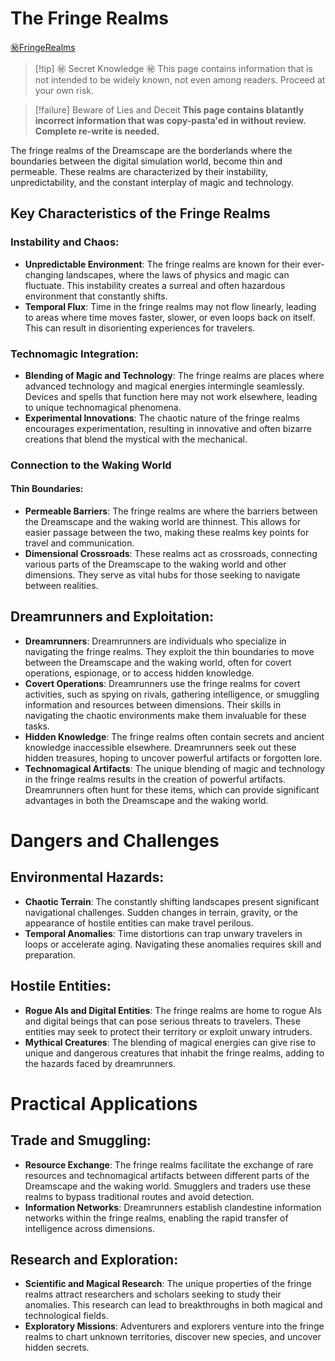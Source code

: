 # The Fringe Realms
[㊙FringeRealms](㊙FringeRealms.md)

> [!tip] ㊙️ Secret Knowledge ㊙️
> This page contains information that is not intended to be widely known, not even among readers. Proceed at your own risk.

> [!failure] Beware of Lies and Deceit
>**This page contains blatantly incorrect information that was copy-pasta'ed in without review. Complete re-write is needed.**

The fringe realms of the Dreamscape are the borderlands where the boundaries between the digital simulation world, become thin and permeable. These realms are characterized by their instability, unpredictability, and the constant interplay of magic and technology.

## Key Characteristics of the Fringe Realms

### **Instability and Chaos**:

- **Unpredictable Environment**: The fringe realms are known for their ever-changing landscapes, where the laws of physics and magic can fluctuate. This instability creates a surreal and often hazardous environment that constantly shifts.
- **Temporal Flux**: Time in the fringe realms may not flow linearly, leading to areas where time moves faster, slower, or even loops back on itself. This can result in disorienting experiences for travelers.

### **Technomagic Integration**:

- **Blending of Magic and Technology**: The fringe realms are places where advanced technology and magical energies intermingle seamlessly. Devices and spells that function here may not work elsewhere, leading to unique technomagical phenomena.
- **Experimental Innovations**: The chaotic nature of the fringe realms encourages experimentation, resulting in innovative and often bizarre creations that blend the mystical with the mechanical.

### Connection to the Waking World

#### **Thin Boundaries**:

- **Permeable Barriers**: The fringe realms are where the barriers between the Dreamscape and the waking world are thinnest. This allows for easier passage between the two, making these realms key points for travel and communication.
- **Dimensional Crossroads**: These realms act as crossroads, connecting various parts of the Dreamscape to the waking world and other dimensions. They serve as vital hubs for those seeking to navigate between realities.

## **Dreamrunners and Exploitation**:

- **Dreamrunners**: Dreamrunners are individuals who specialize in navigating the fringe realms. They exploit the thin boundaries to move between the Dreamscape and the waking world, often for covert operations, espionage, or to access hidden knowledge.
- **Covert Operations**: Dreamrunners use the fringe realms for covert activities, such as spying on rivals, gathering intelligence, or smuggling information and resources between dimensions. Their skills in navigating the chaotic environments make them invaluable for these tasks.
- **Hidden Knowledge**: The fringe realms often contain secrets and ancient knowledge inaccessible elsewhere. Dreamrunners seek out these hidden treasures, hoping to uncover powerful artifacts or forgotten lore.
- **Technomagical Artifacts**: The unique blending of magic and technology in the fringe realms results in the creation of powerful artifacts. Dreamrunners often hunt for these items, which can provide significant advantages in both the Dreamscape and the waking world.

# Dangers and Challenges

## **Environmental Hazards**:

- **Chaotic Terrain**: The constantly shifting landscapes present significant navigational challenges. Sudden changes in terrain, gravity, or the appearance of hostile entities can make travel perilous.
- **Temporal Anomalies**: Time distortions can trap unwary travelers in loops or accelerate aging. Navigating these anomalies requires skill and preparation.

## **Hostile Entities**:

- **Rogue AIs and Digital Entities**: The fringe realms are home to rogue AIs and digital beings that can pose serious threats to travelers. These entities may seek to protect their territory or exploit unwary intruders.
- **Mythical Creatures**: The blending of magical energies can give rise to unique and dangerous creatures that inhabit the fringe realms, adding to the hazards faced by dreamrunners.

# Practical Applications

## **Trade and Smuggling**:

- **Resource Exchange**: The fringe realms facilitate the exchange of rare resources and technomagical artifacts between different parts of the Dreamscape and the waking world. Smugglers and traders use these realms to bypass traditional routes and avoid detection.
- **Information Networks**: Dreamrunners establish clandestine information networks within the fringe realms, enabling the rapid transfer of intelligence across dimensions.

## **Research and Exploration**:

- **Scientific and Magical Research**: The unique properties of the fringe realms attract researchers and scholars seeking to study their anomalies. This research can lead to breakthroughs in both magical and technological fields.
- **Exploratory Missions**: Adventurers and explorers venture into the fringe realms to chart unknown territories, discover new species, and uncover hidden secrets.